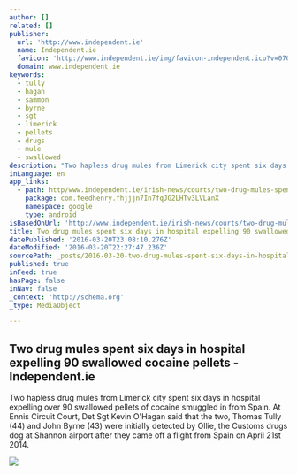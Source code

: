 ```yaml
---
author: []
related: []
publisher:
  url: 'http://www.independent.ie'
  name: Independent.ie
  favicon: 'http://www.independent.ie/img/favicon-independent.ico?v=07005'
  domain: www.independent.ie
keywords:
  - tully
  - hagan
  - sammon
  - byrne
  - sgt
  - limerick
  - pellets
  - drugs
  - mule
  - swallowed
description: "Two hapless drug mules from Limerick city spent six days in hospital expelling over 90 swallowed pellets of cocaine smuggled in from Spain. At Ennis Circuit Court, Det Sgt Kevin O'Hagan said that the two, Thomas Tully (44) and John Byrne (43) were initially detected by Ollie, the Customs drugs dog at Shannon airport after they came off a flight from Spain on April 21st 2014."
inLanguage: en
app_links:
  - path: http/www.independent.ie/irish-news/courts/two-drug-mules-spent-six-days-in-hospital-expelling-90-swallowed-cocaine-pellets-34554821.html
    package: com.feedhenry.fhjjjn7In7fqJG2LHTv3LVLanX
    namespace: google
    type: android
isBasedOnUrl: 'http://www.independent.ie/irish-news/courts/two-drug-mules-spent-six-days-in-hospital-expelling-90-swallowed-cocaine-pellets-34554821.html'
title: Two drug mules spent six days in hospital expelling 90 swallowed cocaine pellets - Independent.ie
datePublished: '2016-03-20T23:08:10.276Z'
dateModified: '2016-03-20T22:27:47.236Z'
sourcePath: _posts/2016-03-20-two-drug-mules-spent-six-days-in-hospital-expelling-90-swall.md
published: true
inFeed: true
hasPage: false
inNav: false
_context: 'http://schema.org'
_type: MediaObject

---
```

<article style=""><h1>Two drug mules spent six days in hospital expelling 90 swallowed cocaine pellets - Independent.ie</h1><p>Two hapless drug mules from Limerick city spent six days in hospital expelling over 90 swallowed pellets of cocaine smuggled in from Spain. At Ennis Circuit Court, Det Sgt Kevin O'Hagan said that the two, Thomas Tully (44) and John Byrne (43) were initially detected by Ollie, the Customs drugs dog at Shannon airport after they came off a flight from Spain on April 21st 2014.</p><img src="http://www.independent.ie/incoming/article34554820.ece/ALTERNATES/h342/John%20Byrne%20.jpg" /></article>